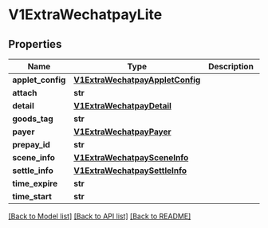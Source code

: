 # V1ExtraWechatpayLite

## Properties
Name | Type | Description | Notes
------------ | ------------- | ------------- | -------------
**applet_config** | [**V1ExtraWechatpayAppletConfig**](V1ExtraWechatpayAppletConfig.md) |  | [optional] 
**attach** | **str** |  | [optional] 
**detail** | [**V1ExtraWechatpayDetail**](V1ExtraWechatpayDetail.md) |  | [optional] 
**goods_tag** | **str** |  | [optional] 
**payer** | [**V1ExtraWechatpayPayer**](V1ExtraWechatpayPayer.md) |  | [optional] 
**prepay_id** | **str** |  | [optional] 
**scene_info** | [**V1ExtraWechatpaySceneInfo**](V1ExtraWechatpaySceneInfo.md) |  | [optional] 
**settle_info** | [**V1ExtraWechatpaySettleInfo**](V1ExtraWechatpaySettleInfo.md) |  | [optional] 
**time_expire** | **str** |  | [optional] 
**time_start** | **str** |  | [optional] 

[[Back to Model list]](../README.md#documentation-for-models) [[Back to API list]](../README.md#documentation-for-api-endpoints) [[Back to README]](../README.md)


